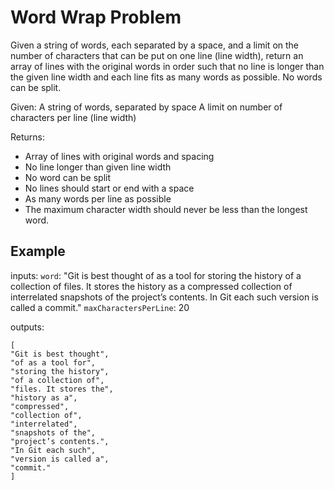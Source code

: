 Word Wrap Problem
=================
Given a string of words, each separated by a space, and a limit on the number of characters that can be put on one line (line width), return an array of lines with the original words in order such that no line is longer than the given line width and each line fits as many words as possible. No words can be split.

Given:
A string of words, separated by space
A limit on number of characters per line (line width)

Returns:
- Array of lines with original words and spacing
- No line longer than given line width
- No word can be split
- No lines should start or end with a space
- As many words per line as possible
- The maximum character width should never be less than the longest word.



Example
--

inputs:
`word`: "Git is best thought of as a tool for storing the history of a collection of files. It stores the history as a compressed collection of interrelated snapshots of the project’s contents. In Git each such version is called a commit."
`maxCharactersPerLine`: 20

outputs:
```
[
"Git is best thought",
"of as a tool for",
"storing the history",
"of a collection of",
"files. It stores the",
"history as a",
"compressed",
"collection of",
"interrelated",
"snapshots of the",
"project’s contents.",
"In Git each such",
"version is called a",
"commit."
]
```